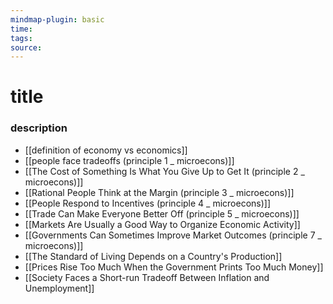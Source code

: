 ```yaml
---
mindmap-plugin: basic
time: 
tags: 
source:
---
```

# title
### description
- [[definition of economy vs economics]]
- [[people face tradeoffs (principle 1 _ microecons)]]
- [[The Cost of Something Is What You Give Up to Get It (principle 2 _ microecons)]]
- [[Rational People Think at the Margin (principle 3 _ microecons)]]
- [[People Respond to Incentives (principle 4 _ microecons)]]
- [[Trade Can Make Everyone Better Off (principle 5 _ microecons)]]
- [[Markets Are Usually a Good Way to Organize Economic Activity]]
- [[Governments Can Sometimes Improve Market Outcomes (principle 7 _ microecons)]]
- [[The Standard of Living Depends on a Country's Production]]
- [[Prices Rise Too Much When the Government Prints Too Much Money]]
- [[Society Faces a Short-run Tradeoff Between Inflation and Unemployment]]